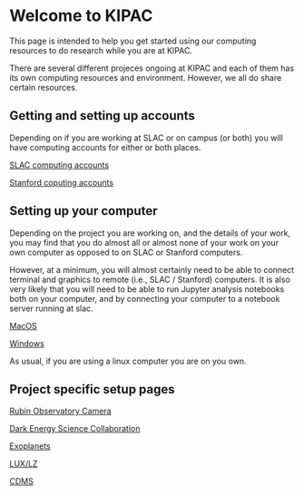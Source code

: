 # Welcome to KIPAC

This page is intended to help you get started using our computing
resources to do research while you are at KIPAC.

There are several different projeces ongoing at KIPAC and each of them
has its own computing resources and environment.  However, we all do
share certain resources.

## Getting and setting up accounts

Depending on if you are working at SLAC or on campus (or both) you
will have computing accounts for either or both places.

[SLAC computing accounts](docs/slac_computing.md)

[Stanford coputing accounts](docs/stanford_computing.md)


## Setting up your computer 

Depending on the project you are working on, and the details of your
work, you may find that you do almost all or almost none of your work
on your own computer as opposed to on SLAC or Stanford computers.

However, at a minimum, you will almost certainly need to be able
to connect terminal and graphics to remote (i.e., SLAC / Stanford)
computers.   It is also very likely that you will need to be able to
run Jupyter analysis notebooks both on your computer, and by
connecting your computer to a notebook server running at slac.

[MacOS](macos_setup.md)

[Windows](docs/windows_setup.md)

As usual, if you are using a linux computer you are on you own.


## Project specific setup pages

[Rubin Observatory Camera](rubin_camera.md)

[Dark Energy Science Collaboration](docs/desc.md)

[Exoplanets](docs/exoplanets.md)

[LUX/LZ](docs/lux_lz.md)

[CDMS](docs/cdms.md)







